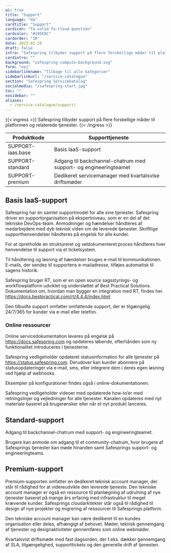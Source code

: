 ```yaml
---
ai: true
title: "Support"
language: "da"
cardtitle: "Support"
cardicon: "fa-solid fa-cloud-question"
cardcolor: "#195F8C"
cardorder: "10"
date: 2023-02-28
draft: false
intro: "Safespring tilbyder support på flere forskellige måder til platformen og tilknyttede tjenester."
cardintro: ""
background: "safespring-compute-background.svg"
form: "nej"
sidebarlinkname: "Tilbage til alle kategorier"
sidebarlinkurl: "/service-catalogue"
section: "Safespring Servicekatalog"
socialmedia: "/safespring-start.jpg"
toc: ""
nosidebar: ""
aliases:
  - /service-catalogue/support/
---
```


{{< ingress >}}
Safespring tilbyder support på flere forskellige måder til platformen og relaterede tjenester.
{{< /ingress >}}

<table class="width100">
  <thead>
    <tr>
      <th>Produktkode</th>
      <th>Supporttjeneste</th>
    </tr>
  </thead>
  <tbody>
    <tr>
      <td>SUPPORT-iaas.base</td>
      <td>Basis IaaS-support</td>
    </tr>
    <tr>
      <td>SUPPORT-standard</td>
      <td>Adgang til backchannel-chatrum med support- og engineeringteamet</td>
    </tr>
    <tr>
      <td>SUPPORT-premium</td>
      <td>Dedikeret servicemanager med kvartalsvise driftsmøder</td>
    </tr>
  </tbody>
</table>

## Basis IaaS-support

Safespring har én samlet supportmodel for alle sine tjenester. Safespring driver en supportorganisation på ekspertniveau, som er en del af det tekniske DevOps-team. Anmodninger og hændelser håndteres af medarbejdere med dyb teknisk viden om de leverede tjenester. Skriftlige supporthenvendelser håndteres på engelsk for alle kunder.

For at opretholde en struktureret og veldokumenteret proces håndteres hver henvendelse til support via et ticketsystem.

Til håndtering og løsning af hændelser bruges e-mail til kommunikationen. E-mails, der sendes til supportens e-mailadresse, tilføjes automatisk til sagens historik.

Safespring bruger RT, som er en open source sagsstyrings- og workflowplatform udviklet og understøttet af Best Practical Solutions. Dokumentation om, hvordan man bygger en integration med RT, findes her. https://docs.bestpractical.com/rt/4.4.4/index.html

Den tilbudte support omfatter omfattende support, der er tilgængelig 24/7/365 for kunder via e-mail eller telefon.

### Online ressourcer

Online servicedokumentation leveres på engelsk på https://docs.safespring.com og opdateres løbende, efterhånden som ny funktionalitet introduceres i tjenesterne.

Safespring vedligeholder opdateret statusinformation for alle tjenester på https://status.safespring.com. Derudover kan kunder abonnere på statusopdateringer via e-mail, sms, eller integrere dem i deres egen løsning ved hjælp af webhooks.

Eksempler på konfigurationer findes også i online-dokumentationen.

Safespring vedligeholder videoer med opdaterede how-to’er med retningslinjer og vejledninger for alle tjenester. Kanalen opdateres med nyt materiale baseret på brugerønsker eller når et nyt produkt lanceres.

## Standard-support

Adgang til backchannel-chatrum med support- og engineeringteamet.

Brugere kan anmode om adgang til et community-chatrum, hvor brugere af Safesprings tjenester kan møde hinanden samt Safesprings support- og engineeringteams.

## Premium-support

Premium-supporten omfatter en dedikeret teknisk account manager, der står til rådighed for at videreudvikle den leverede tjeneste. Den tekniske account manager er også en ressource til planlægning af udrulning af nye tjenester baseret på mange års erfaring med infrastruktur til meget krævende kunder. Safesprings cloudarkitekter står også til rådighed til design af nye projekter og migrering af ressourcer til Safesprings platform.

Den tekniske account manager kan være dedikeret til en kundes organisation eller deles, afhængigt af behovet. Møder, teknisk gennemgang af tjenester og designaktiviteter gennemføres som online webmøder.

Kvartalsvist driftsmøde med fast dagsorden, der f.eks. dækker gennemgang af SLA, tilgængelighed, supporttickets og den generelle drift af tjenesten.
